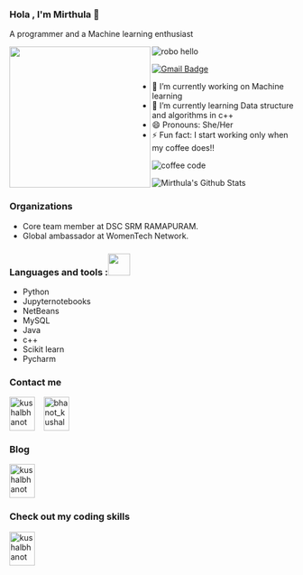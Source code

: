 ### Hola , I'm Mirthula 👋

A programmer and a Machine learning enthusiast

<a href="https://github.com/sponsors/M0nica"><img align="left" width="250" height="250" src="https://github.com/M0nica/M0nica/blob/main/octomonica/m0nica-octocat-rotating.gif?raw=true"></a>

![robo hello](https://user-images.githubusercontent.com/51138087/93663951-39922d00-fa20-11ea-952b-48da7a6e5381.gif)



[![Gmail Badge](https://img.shields.io/badge/-mmirthula02@gmail.com-c14438?style=flat-square&logo=Gmail&logoColor=white&link=mailto:mmirthula02@gmail.com)](mailto:mmirthula02@gmail.com)



- 🔭 I’m currently working on Machine learning
- 🌱 I’m currently learning Data structure and algorithms in c++
- 😄 Pronouns: She/Her
- ⚡ Fun fact: I start working only when my coffee does!!

![coffee code](https://user-images.githubusercontent.com/51138087/93663687-87a63100-fa1e-11ea-841c-88dbd3e76d02.gif)




![Mirthula's Github Stats](https://github-readme-stats.vercel.app/api?username=mmirthula02&&show_icons=true&title_color=ffffff&icon_color=bb2acf&text_color=daf7dc&bg_color=151515)

### Organizations

- Core team member at DSC SRM RAMAPURAM.
- Global ambassador at WomenTech Network.

### Languages and tools :<img src="https://camo.githubusercontent.com/40dff491d4e8123af55298ef908faedb66c463e5/68747470733a2f2f6d656469612e67697068792e636f6d2f6d656469612f57556c706c634d704f43456d5447427442572f67697068792e676966" width="39px">


- Python
- Jupyternotebooks
- NetBeans
- MySQL
- Java
- c++
- Scikit learn
- Pycharm


### Contact me

<p align="left">
  <a href="https://linkedin.com/in/mirthula-m-77b1461a4" target="_blank"><img align="center" src="https://cdn.jsdelivr.net/npm/simple-icons@3.0.1/icons/linkedin.svg" alt="kushalbhanot" height="60" width="45" /></a> &nbsp;&nbsp;
<a href="https://twitter.com/mmirthula02" target="_blank"><img align="center" src="https://cdn.jsdelivr.net/npm/simple-icons@3.0.1/icons/twitter.svg" alt="bhanot_kushal" height="60" width="45" /></a> &nbsp;&nbsp;

</p>



### Blog 
<p align="left">
  <a href="https://medium.com/@mmirthula02" target="_blank"><img align="center" src="https://cdn.jsdelivr.net/npm/simple-icons@3.0.1/icons/medium.svg" alt="kushalbhanot" height="60" width="45" /></a> &nbsp;&nbsp;
</p>


### Check out my coding skills
<p align="left">
  <a href="https://www.hackerrank.com/mmirthula02" target="_blank"><img align="center" src="https://cdn.jsdelivr.net/npm/simple-icons@3.0.1/icons/hackerrank.svg" alt="kushalbhanot" height="60" width="45" /></a> &nbsp;&nbsp;
</p>


